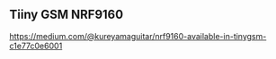 ## Tiiny GSM NRF9160 

https://medium.com/@kureyamaguitar/nrf9160-available-in-tinygsm-c1e77c0e6001
